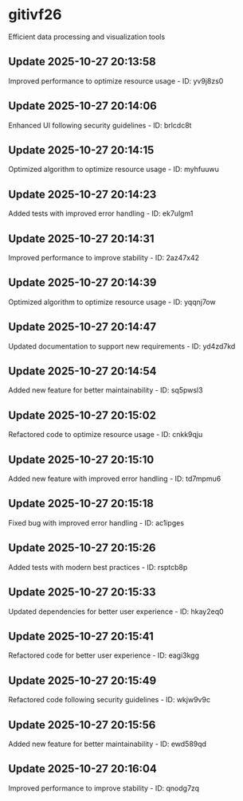 # gitivf26
Efficient data processing and visualization tools

## Update 2025-10-27 20:13:58
Improved performance to optimize resource usage - ID: yv9j8zs0


## Update 2025-10-27 20:14:06
Enhanced UI following security guidelines - ID: brlcdc8t


## Update 2025-10-27 20:14:15
Optimized algorithm to optimize resource usage - ID: myhfuuwu


## Update 2025-10-27 20:14:23
Added tests with improved error handling - ID: ek7ulgm1


## Update 2025-10-27 20:14:31
Improved performance to improve stability - ID: 2az47x42


## Update 2025-10-27 20:14:39
Optimized algorithm to optimize resource usage - ID: yqqnj7ow


## Update 2025-10-27 20:14:47
Updated documentation to support new requirements - ID: yd4zd7kd


## Update 2025-10-27 20:14:54
Added new feature for better maintainability - ID: sq5pwsl3


## Update 2025-10-27 20:15:02
Refactored code to optimize resource usage - ID: cnkk9qju


## Update 2025-10-27 20:15:10
Added new feature with improved error handling - ID: td7mpmu6


## Update 2025-10-27 20:15:18
Fixed bug with improved error handling - ID: ac1ipges


## Update 2025-10-27 20:15:26
Added tests with modern best practices - ID: rsptcb8p


## Update 2025-10-27 20:15:33
Updated dependencies for better user experience - ID: hkay2eq0


## Update 2025-10-27 20:15:41
Refactored code for better user experience - ID: eagi3kgg


## Update 2025-10-27 20:15:49
Refactored code following security guidelines - ID: wkjw9v9c


## Update 2025-10-27 20:15:56
Added new feature for better maintainability - ID: ewd589qd


## Update 2025-10-27 20:16:04
Improved performance to improve stability - ID: qnodg7zq

